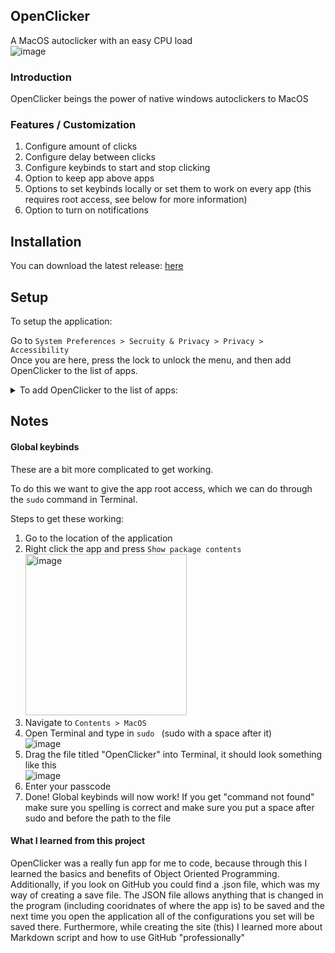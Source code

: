 ## OpenClicker

A MacOS autoclicker with an easy CPU load<br>
![image](https://user-images.githubusercontent.com/105139789/177389541-377b0a07-c01e-4050-a310-5ff8aef7cf20.png)<br>

### Introduction

OpenClicker beings the power of native windows autoclickers to MacOS<br>

### Features / Customization

1. Configure amount of clicks
2. Configure delay between clicks
3. Configure keybinds to start and stop clicking
4. Option to keep app above apps
5. Options to set keybinds locally or set them to work on every app (this requires root access, see below for more information)
6. Option to turn on notifications

## Installation

You can download the latest release: [here](https://github.com/darkmatter684/OpenClicker/raw/gh-pages/OpenClicker-x64.zip)

## Setup 

To setup the application:

Go to ``System Preferences > Secruity & Privacy > Privacy > Accessibility``<br>
Once you are here, press the lock to unlock the menu, and then add OpenClicker to the list of apps.<br>

<details>
  <summary>To add OpenClicker to the list of apps:</summary>
  
  1. Look for this ``+ -`` icon (it is under the list of apps)<br>![image](https://user-images.githubusercontent.com/105139789/177392661-133d37aa-9729-4cc0-8795-fe4f886ee91a.png)<br>
  2. Select the location of the OpenClicker application
</details>

## Notes

#### Global keybinds
These are a bit more complicated to get working.

To do this we want to give the app root access, which we can do through the ``sudo`` command in Terminal.<br>

Steps to get these working:
1. Go to the location of the application
2. Right click the app and press ``Show package contents`` <br><img width="258" alt="image" src="https://user-images.githubusercontent.com/105139789/177393696-d93c3d52-77b1-4e8c-be52-e9c91714f725.png">
3. Navigate to ``Contents > MacOS``
4. Open Terminal and type in ``sudo `` (sudo with a space after it) <br> ![image](https://user-images.githubusercontent.com/105139789/177394161-3fef73a6-3d26-4069-ac02-032b247f6f36.png) 
5. Drag the file titled "OpenClicker" into Terminal, it should look something like this <br>![image](https://user-images.githubusercontent.com/105139789/177394586-e0e2ad4f-0f9b-473a-b284-e3071e9a9e07.png)
6. Enter your passcode
7. Done! Global keybinds will now work! 
If you get "command not found" make sure you spelling is correct and make sure you put a space after sudo and before the path to the file

#### What I learned from this project

<p>OpenClicker was a really fun app for me to code, because through this I learned the basics and benefits of Object Oriented Programming. Additionally, if you look on GitHub you could find a .json file, which was my way of creating a save file. The JSON file allows anything that is changed in the program (including cooridnates of where the app is) to be saved and the next time you open the application all of the configurations you set will be saved there. Furthermore, while creating the site (this) I learned more about Markdown script and how to use GitHub "professionally"





